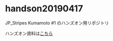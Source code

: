 # handson20190417
JP_Stripes Kumamoto #1 のハンズオン用リポジトリ

ハンズオン資料は[こちら](https://www.slideshare.net/yoshinoriyamanouchi12/jpstripes-kumamoto-1-stripe)
